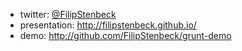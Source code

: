 
<section>
	<ul>
        <li>twitter: <a href="https://twitter.com/FilipStenbeck" target="top">@FilipStenbeck</a> </li> 
        <li>presentation: <a href="http://filipstenbeck.github.io/" target="top">http://filipstenbeck.github.io/</a></li>
        <li>demo:  <a href="http://github.com/FilipStenbeck/grunt-demo#readme" target="top">http://github.com/FilipStenbeck/grunt-demo</li>
	</ul>
</section>